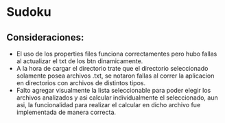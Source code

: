 # Sudoku

## Consideraciones:
* El uso de los properties files funciona correctamentes pero hubo fallas al actualizar el txt de los btn dinamicamente.
* A la hora de cargar el directorio trate que el directorio seleccionado solamente posea archivos .txt, se notaron fallas al correr
la aplicacion en directorios con archivos de distintos tipos.
* Falto agregar visualmente la lista seleccionable para poder elegir los archivos analizados y asi calcular individualmente el seleccionado,
aun asi, la funcionalidad para realizar el calcular en dicho archivo fue implementada de manera correcta.

